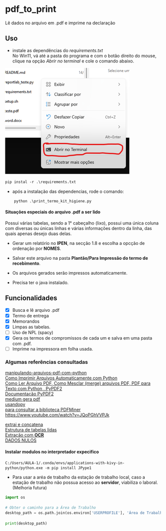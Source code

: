 # pdf_to_print
Lê dados no arquivo em .pdf e imprime na declaração <br>

## Uso
-  instale as dependências do *requirements.txt*</br>
No Win11, vá até a pasta do programa e com o botão direito do mouse, clique na opção *Abrir no terminal* e cole o comando abaixo.

![terminal](figure/abri_terminal.png)

```markdown
pip instal -r .\requirements.txt
```

* após a instalação das dependencias, rode o comando:
```
    python .\print_termo_kit_higiene.py
```
#### Situações especiais do arquivo .pdf a ser lido
Possui várias tabelas, sendo a 1° cabeçalho (lixo), possui uma única coluna com diversas ou únicas linhas e várias informações dentro da linha, das quais apenas desejo duas delas.

* Gerar um relatório no __IPEN__, na secção 1.8 e escolha a opcção de ordenação por __NOMES__.
* Salvar este arquivo na pasta __Plantão/Para Impressão do termo de recebimento__.
* Os arquivos gerados serão impressos automaticamente.

* Precisa ter o java instalado.


## Funcionalidades
- [x] Busca e lê arquivo .pdf <br>
- [x] Termo de entrega <br>
- [x] Memorandos <br>
- [x] Limpas as tabelas.<br>
- [ ] Uso de NPL (spacy) <br>
- [x] Gera os termos de compromissos de cada um e salva em uma pasta com .pdf.<br>
- [ ] Imprime na impressora em folha usada.<br>

### Algumas referências consultadas

[manipulando-arquivos-pdf-com-python](https://pythonacademy.com.br/blog/manipulando-arquivos-pdf-com-python) <br>
[Como Imprimir Arquivos Automaticamente com Python](https://www.youtube.com/watch?v=EQlXQsYeoUI)<br>
[Como Ler Arquivo PDF, Como Mesclar (merge) arquivos PDF, PDF para Texto com Python , PyPDF2](https://www.youtube.com/watch?v=MRmqMRLleK4) <br>
[Documentação PyPDF2](https://pypdf2.readthedocs.io/en/3.0.0/user/forms.html) <br>
[medium gera pdf](https://medium.com/@habbema/criando-arquivos-pdf-com-python-0eb5229c4a70) <br>
[usandopy](https://www.usandopy.com/pt/artigo/reportlab-em-python-como-criar-documentos-pdf-personalizado-em-python-automacao-em-python/) <br>
[para consultar a biblioteca PDFMiner](https://www.brasilcode.com.br/15-pacotes-python-para-automacao/)<br>
https://www.youtube.com/watch?v=JQoPGhVVPJk <br>


[extrai e concatena](https://www.youtube.com/watch?v=S_tH-wtXoN4) <br>
[Estrutura de tabelas lidas](https://medium.com/@pymupdf/table-recognition-and-extraction-with-pymupdf-54e54b40b760) <br>
[Extração com __OCR__](https://medium.com/@dr.booma19/extracting-text-from-pdf-files-using-ocr-a-step-by-step-guide-with-python-code-becf221529ef) <br>
[DADOS NULOS](https://www.youtube.com/watch?v=k1zi4EwIXoc&list=PLyqOvdQmGdTR46HUxDA6Ymv4DGsIjvTQ-&index=23)<br>


#### Instalar modulos no interpretador expecifico

```
C:/Users/AULA-1/.conda/envs/applications-with-kivy-in-python/python.exe -m pip install JPype1
```

* Para usar a aréa de trabalho da estação de trabalho local, caso a estação de trabalho não possua acesso ao __servidor__, viabiliza o laboral. (Melhoria futura)

```python
import os

# Obter o caminho para a Área de Trabalho
desktop_path = os.path.join(os.environ['USERPROFILE'], 'Área de Trabalho')

print(desktop_path)

```
